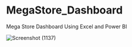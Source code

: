 # MegaStore_Dashboard
Mega Store Dashboard Using Excel and Power BI

![Screenshot (1137)](https://user-images.githubusercontent.com/75215825/192675838-ac794a49-f34a-4a35-b1d5-087dfba5dd21.png)
